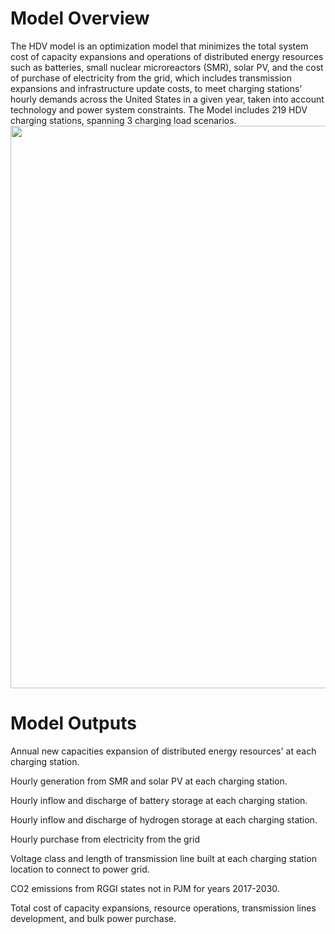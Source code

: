 # Model Overview

The HDV model is an optimization model that minimizes the total system cost of capacity expansions and operations of distributed energy resources such as batteries, small nuclear microreactors (SMR), solar PV, and the cost of purchase of electricity from the grid, which includes transmission expansions and infrastructure update costs, to meet charging stations' hourly demands across the United States in a given year, taken into account technology and power system constraints.
The Model includes 219 HDV charging stations, spanning 3 charging load scenarios. <img src="https://user-images.githubusercontent.com/56058936/118055052-613e5880-b355-11eb-85f3-75c309a0a36d.png" width="900">
# Model Outputs
Annual new capacities expansion of distributed energy resources' at each charging station.

Hourly generation from SMR and solar PV at each charging station.

Hourly inflow and discharge of battery storage at each charging station.

Hourly inflow and discharge of hydrogen storage at each charging station.

Hourly purchase from electricity from the grid

Voltage class and length of transmission line built at each charging station location to connect to power grid.

CO2 emissions from RGGI states not in PJM for years 2017-2030.

Total cost of capacity expansions, resource operations, transmission lines development, and bulk power purchase.
